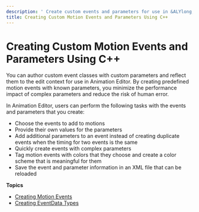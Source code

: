 ```yaml
---
description: ' Create custom events and parameters for use in &ALYlong;''s &animation-editor;. '
title: Creating Custom Motion Events and Parameters Using C++
---
```

# Creating Custom Motion Events and Parameters Using C\+\+<a name="char-animation-editor-custom-events-parameters"></a>

You can author custom event classes with custom parameters and reflect them to the edit context for use in Animation Editor\. By creating predefined motion events with known parameters, you minimize the performance impact of complex parameters and reduce the risk of human error\.

In Animation Editor, users can perform the following tasks with the events and parameters that you create:
+ Choose the events to add to motions
+ Provide their own values for the parameters
+ Add additional parameters to an event instead of creating duplicate events when the timing for two events is the same
+ Quickly create events with complex parameters
+ Tag motion events with colors that they choose and create a color scheme that is meaningful for them
+ Save the event and parameter information in an XML file that can be reloaded

**Topics**
+ [Creating Motion Events](char-animation-editor-custom-events-parameters-creating-motion-events.md)
+ [Creating EventData Types](char-animation-editor-custom-events-parameters-creating-eventdata-types.md)